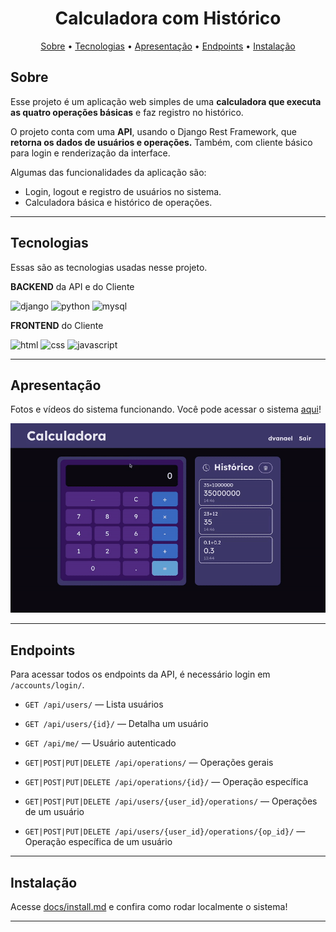 
<h1 align="center" style="font-weight: bold;">Calculadora com Histórico</h1>

<p align="center">
  <a href="#sobre">Sobre</a> •
  <a href="#tecnologias">Tecnologias</a> •
  <a href="#apresentação">Apresentação</a> •
  <a href="#endpoints">Endpoints</a> •
  <a href="#instalação">Instalação</a>
</p>

<p align="center">
  <b></b>
</p>


## Sobre

Esse projeto é um aplicação web simples de uma **calculadora que executa as quatro operações básicas** e faz registro no histórico.

O projeto conta com uma **API**, usando o Django Rest Framework, que **retorna os dados de usuários e operações.** Também, com cliente básico para login e renderização da interface.

Algumas das funcionalidades da aplicação são:

- Login, logout e registro de usuários no sistema.
- Calculadora básica e histórico de operações.

---

## Tecnologias

Essas são as tecnologias usadas nesse projeto.

**BACKEND** da API e do Cliente

![django][DJANGO__BADGE]
![python][PYTHON__BADGE]
![mysql][MYSQL__BADGE]

**FRONTEND** do Cliente

![html][HTML__BADGE]
![css][CSS__BADGE]
![javascript][javascript__BADGE]

---

## Apresentação

Fotos e vídeos do sistema funcionando. Você pode acessar o sistema [aqui](https://pipa.eastus2.cloudapp.azure.com/)!

<img alt="GIF da Calculadora Funcionando" src="docs/calc.gif" />

---

## Endpoints

Para acessar todos os endpoints da API, é necessário login em `/accounts/login/`.

* `GET /api/users/` — Lista usuários

* `GET /api/users/{id}/` — Detalha um usuário

* `GET /api/me/` — Usuário autenticado

* `GET|POST|PUT|DELETE /api/operations/` — Operações gerais

* `GET|POST|PUT|DELETE /api/operations/{id}/` — Operação específica

* `GET|POST|PUT|DELETE /api/users/{user_id}/operations/` — Operações de um usuário

* `GET|POST|PUT|DELETE /api/users/{user_id}/operations/{op_id}/` — Operação específica de um usuário

---

## Instalação

Acesse [docs/install.md](docs/install.md) e confira como rodar localmente o sistema!

---

[DJANGO__BADGE]: https://img.shields.io/badge/-Django-0d1117?style=for-the-badge&logo=Django&logoColor=green
[PYTHON__BADGE]: https://img.shields.io/badge/-Python-0d1117?style=for-the-badge&logo=Python
[HTML__BADGE]: https://img.shields.io/badge/-HTML5-0d1117?style=for-the-badge&logo=html5&logoColor
[CSS__BADGE]: https://img.shields.io/badge/-CSS3-0d1117?style=for-the-badge&logo=css&logoColor=blue
[JAVASCRIPT__BADGE]: https://img.shields.io/badge/-JavaScript-0d1117?style=for-the-badge&logo=javascript&logoColor
[MYSQL__BADGE]: https://img.shields.io/badge/-MySQL-0d1117?style=for-the-badge&logo=mysql&logoColor
